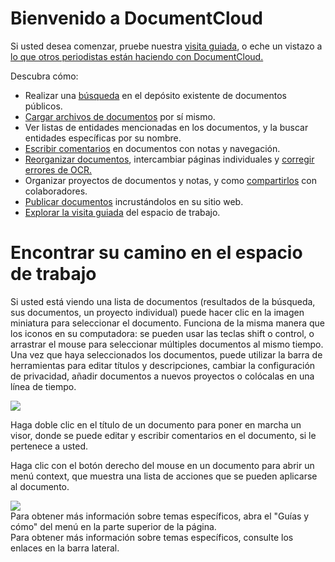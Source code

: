 # Bienvenido a DocumentCloud

Si usted desea comenzar, pruebe nuestra [visita guiada](/help/tour), o eche un vistazo a [lo que otros periodistas están haciendo con DocumentCloud.](/featured)

Descubra cómo:

 * Realizar una [búsqueda](/help/searching) en el depósito existente de documentos públicos.
 * [Cargar archivos de documentos](/help/uploading) por sí mismo.
 * Ver listas de entidades mencionadas en los documentos, y la buscar entidades específicas por su nombre.
 * [Escribir comentarios](/help/notes) en documentos con notas y navegación.
 * [Reorganizar documentos](/help/modification), intercambiar páginas individuales y [corregir errores de OCR.](/help/modification)
 * Organizar proyectos de documentos y notas, y  como [compartirlos](/help/collaboration) con colaboradores.
 * [Publicar documentos](/help/publishing) incrustándolos en su sitio web.
 * [Explorar la visita guiada](/help/tour) del espacio de trabajo.

# Encontrar su camino en el espacio de trabajo

Si usted está viendo una lista de documentos (resultados de la búsqueda, sus documentos, un proyecto individual) puede hacer clic en la imagen miniatura para seleccionar el documento. Funciona de la misma manera que los iconos en su computadora: se pueden usar las teclas shift o control, o  arrastrar el mouse para seleccionar múltiples documentos al mismo tiempo. Una vez que haya seleccionados los documentos, puede utilizar la barra de herramientas para editar títulos y descripciones, cambiar la configuración de privacidad, añadir documentos a nuevos proyectos o colócalas en una línea de tiempo.

<img src="/images/help/drag_select.png" class="full_line" />

Haga doble clic en el título de un documento para poner en marcha un visor, donde se puede editar y escribir comentarios en el documento, si le pertenece a usted.

Haga clic con el botón derecho del mouse en un documento para abrir un menú context, que muestra una lista de acciones que se pueden aplicarse al documento.

<img src="/images/help/context_menu.png" class="full_line" />

<div class="ajax_only">
Para obtener más información sobre temas específicos, abra el "Guías y cómo" del menú en la parte superior de la página.
</div>
<div class="static_only">
Para obtener más información sobre temas específicos, consulte los enlaces en la barra lateral.
</div>
